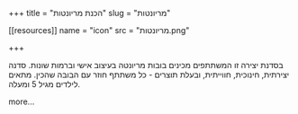 +++
title = "הכנת מריונטות"
slug = "מריונטות"

[[resources]]
  name = "icon"
  src = "מריונטות.png"

+++

בסדנת יצירה זו המשתתפים מכינים בובות מריונטה בעיצוב אישי וברמות שונות. סדנה יצירתית, חינוכית, חווייתית, ובעלת תוצרים - כל משתתף חוזר עם הבובה שהכין. מתאים לילדים מגיל 5 ומעלה.

<!--more-->

more...